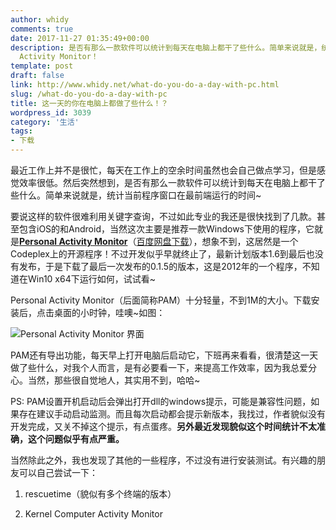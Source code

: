 ```yaml
---
author: whidy
comments: true
date: 2017-11-27 01:35:49+00:00
description: 是否有那么一款软件可以统计到每天在电脑上都干了些什么。简单来说就是，统计当前程序窗口在最前端运行的时间~当然有，如此专业的我还是很快找到了几款，这次我来介绍下这个小巧的软件Personal
  Activity Monitor！
template: post
draft: false
link: http://www.whidy.net/what-do-you-do-a-day-with-pc.html
slug: /what-do-you-do-a-day-with-pc
title: 这一天的你在电脑上都做了些什么！？
wordpress_id: 3039
category: '生活'
tags:
- 下载
---
```


最近工作上并不是很忙，每天在工作上的空余时间虽然也会自己做点学习，但是感觉效率很低。然后突然想到，是否有那么一款软件可以统计到每天在电脑上都干了些什么。简单来说就是，统计当前程序窗口在最前端运行的时间~

要说这样的软件很难利用关键字查询，不过如此专业的我还是很快找到了几款。甚至包含iOS的和Android，当然这次主要是推荐一款Windows下使用的程序，它就是[**Personal Activity Monitor**](http://activitymonitor.codeplex.com/)（[百度网盘下载](http://pan.baidu.com/s/1kUBJebt)），想象不到，这居然是一个Codeplex上的开源程序！不过开发似乎早就终止了，最新计划版本1.6到最后也没有发布，于是下载了最后一次发布的0.1.5的版本，这是2012年的一个程序，不知道在Win10 x64下运行如何，试试看~

Personal Activity Monitor（后面简称PAM）十分轻量，不到1M的大小。下载安装后，点击桌面的小时钟，哇噢~如图：

<!-- more -->

![Personal Activity Monitor 界面](https://www.whidy.net/wp-content/uploads/2017/11/PAM-400x367.png)

PAM还有导出功能，每天早上打开电脑后启动它，下班再来看看，很清楚这一天做了些什么，对我个人而言，是有必要看一下，来提高工作效率，因为我总爱分心。当然，那些很自觉地人，其实用不到，哈哈~

PS: PAM设置开机启动后会弹出打开dll的windows提示，可能是兼容性问题，如果存在建议手动启动监测。而且每次启动都会提示新版本，我找过，作者貌似没有开发完成，又关不掉这个提示，有点蛋疼。**另外最近发现貌似这个时间统计不太准确，这个问题似乎有点严重。**

当然除此之外，我也发现了其他的一些程序，不过没有进行安装测试。有兴趣的朋友可以自己尝试一下：



 	
  1. rescuetime（貌似有多个终端的版本）

 	
  2. Kernel Computer Activity Monitor


